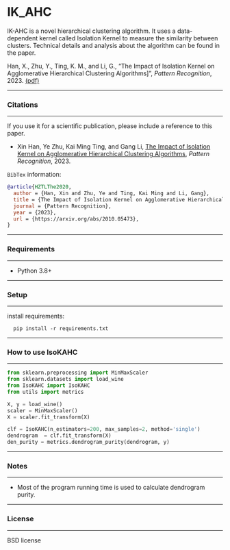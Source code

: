 # IK_AHC

IK-AHC is a novel hierarchical clustering algorithm. It uses a
data-dependent kernel called Isolation Kernel to measure the similarity between clusters. Technical details and analysis about the algorithm can be found in the paper.

Han, X., Zhu, Y., Ting, K. M., and Li, G., “The Impact of Isolation Kernel on Agglomerative Hierarchical Clustering Algorithms]”, <i>Pattern Recognition</i>, 2023. [(pdf)](https://arxiv.org/pdf/2010.05473.pdf)


---
### Citations
---

If you use it for a scientific publication, please include a reference to this paper.

* Xin Han, Ye Zhu, Kai Ming Ting, and Gang Li, [The Impact of Isolation Kernel on Agglomerative Hierarchical Clustering Algorithms](https://arxiv.org/pdf/2010.05473.pdf), <i>Pattern Recognition</i>, 2023.

`BibTex` information:

```bibtex
@article{HZTLThe2020,
  author = {Han, Xin and Zhu, Ye and Ting, Kai Ming and Li, Gang},
  title = {The Impact of Isolation Kernel on Agglomerative Hierarchical Clustering Algorithms},
  journal = {Pattern Recognition},
  year = {2023},
  url = {https://arxiv.org/abs/2010.05473},
}
```


---
###  Requirements
---

* Python 3.8+

---
### Setup
---

install requirements:

```shell
  pip install -r requirements.txt
```

---
### How to use IsoKAHC
---

```python
from sklearn.preprocessing import MinMaxScaler
from sklearn.datasets import load_wine
from IsoKAHC import IsoKAHC
from utils import metrics

X, y = load_wine()
scaler = MinMaxScaler()
X = scaler.fit_transform(X)

clf = IsoKAHC(n_estimators=200, max_samples=2, method='single')
dendrogram  = clf.fit_transform(X)
den_purity = metrics.dendrogram_purity(dendrogram, y)
```

---
### Notes
---

- Most of the program running time is used to calculate dendrogram purity.

---
### License
---

BSD license
